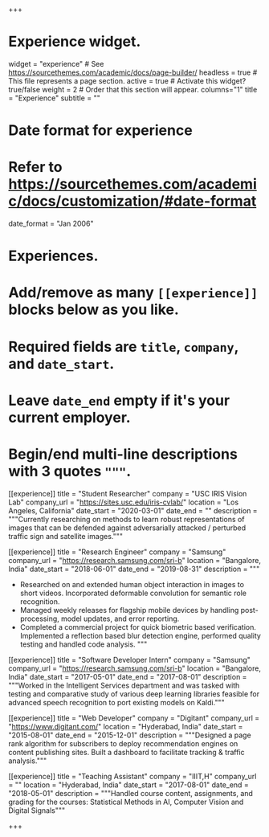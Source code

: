 +++
# Experience widget.
widget = "experience"  # See https://sourcethemes.com/academic/docs/page-builder/
headless = true  # This file represents a page section.
active = true  # Activate this widget? true/false
weight = 2  # Order that this section will appear.
columns="1"
title = "Experience"
subtitle = ""

# Date format for experience
#   Refer to https://sourcethemes.com/academic/docs/customization/#date-format
date_format = "Jan 2006"

# Experiences.
#   Add/remove as many `[[experience]]` blocks below as you like.
#   Required fields are `title`, `company`, and `date_start`.
#   Leave `date_end` empty if it's your current employer.
#   Begin/end multi-line descriptions with 3 quotes `"""`.
[[experience]]
  title = "Student Researcher"
  company = "USC IRIS Vision Lab"
  company_url = "https://sites.usc.edu/iris-cvlab/"
  location = "Los Angeles, California"
  date_start = "2020-03-01"
  date_end = ""
  description = """Currently researching on methods to learn robust representations of images that can be defended against adversarially attacked / perturbed traffic sign and satellite images."""

[[experience]]
  title = "Research Engineer"
  company = "Samsung"
  company_url = "https://research.samsung.com/sri-b"
  location = "Bangalore, India"
  date_start = "2018-06-01"
  date_end = "2019-08-31"
  description = """
  - Researched on and extended human object interaction in images to short videos. Incorporated deformable convolution for semantic role recognition. 
  - Managed weekly releases for flagship mobile devices by handling post-processing, model updates, and error reporting. 
  - Completed a commercial project for quick biometric based verification. Implemented a reflection based blur detection engine, performed quality testing and handled code analysis.
  """
  
  [[experience]]
  title = "Software Developer Intern"
  company = "Samsung"
  company_url = "https://research.samsung.com/sri-b"
  location = "Bangalore, India"
  date_start = "2017-05-01"
  date_end = "2017-08-01"
  description = """Worked in the Intelligent Services department and was tasked with testing and comparative study of various deep learning libraries feasible for advanced speech recognition to port existing models on Kaldi."""
  
  [[experience]]
  title = "Web Developer"
  company = "Digitant"
  company_url = "https://www.digitant.com/"
  location = "Hyderabad, India"
  date_start = "2015-08-01"
  date_end = "2015-12-01"
  description = """Designed a page rank algorithm for subscribers to deploy recommendation engines
on content publishing sites. Built a dashboard to facilitate tracking & traffic analysis."""

  [[experience]]
  title = "Teaching Assistant"
  company = "IIIT,H"
  company_url = ""
  location = "Hyderabad, India"
  date_start = "2017-08-01"
  date_end = "2018-05-01"
  description = """Handled course content, assignments, and grading for the courses: Statistical Methods in AI, Computer Vision and Digital Signals"""


+++

